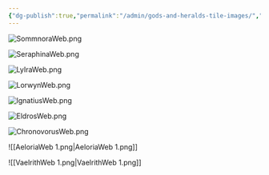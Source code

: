 ```yaml
---
{"dg-publish":true,"permalink":"/admin/gods-and-heralds-tile-images/","hide":true,"updated":"2025-08-09T11:29:14.799+01:00"}
---
```




![SommnoraWeb.png](/img/user/Admin/Attachments/SommnoraWeb.png)

![SeraphinaWeb.png](/img/user/Admin/Attachments/SeraphinaWeb.png)

![LyIraWeb.png](/img/user/Admin/Attachments/LyIraWeb.png)

![LorwynWeb.png](/img/user/Admin/Attachments/LorwynWeb.png)

![IgnatiusWeb.png](/img/user/Admin/Attachments/IgnatiusWeb.png)

![EldrosWeb.png](/img/user/Admin/Attachments/EldrosWeb.png)

![ChronovorusWeb.png](/img/user/Admin/Attachments/ChronovorusWeb.png)

![[AeloriaWeb 1.png\|AeloriaWeb 1.png]]

![[VaelrithWeb 1.png\|VaelrithWeb 1.png]]